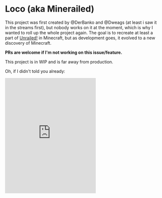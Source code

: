 # Loco (aka Minerailed)

This project was first created by @DerBanko and @Dweags (at least i saw it in the streams first), but nobody works on it at the moment, which is why I wanted to roll up the whole project again. The goal is to recreate at least a part of [Unrailed!](https://store.steampowered.com/app/1016920/Unrailed/) in Minecraft, but as development goes, it evolved to a new discovery of Minecraft.

**PRs are welcome if I'm not working on this issue/feature.**

This project is in WIP and is far away from production.

Oh, if I didn't told you already:
<iframe src="https://open.spotify.com/embed/track/6osaMSJh9NguagEDQcZaKx" width="300" height="380" frameborder="0" allowtransparency="true" allow="encrypted-media"></iframe>
